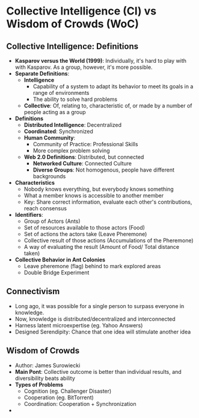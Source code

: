 # Collective Intelligence (CI) vs Wisdom of Crowds (WoC)

## Collective Intelligence: Definitions
* **Kasparov versus the World (1999)**: Individually, it's hard to play with with Kasparov. As a group, however, it's more possible.
* **Separate Definitions**:
  * **Intelligence**
    * Capability of a system to adapt its behavior to meet its goals in a range of environments
    * The ability to solve hard problems
  * **Collective**: Of, relating to, characteristic of, or made by a number of people acting as a group
* **Definitions**
  * **Distributed Intelligence**: Decentralized
  * **Coordinated**: Synchronized
  * **Human Community**:
    * Community of Practice: Professional Skills
    * More complex problem solving
  * **Web 2.0 Definitions**: Distributed, but connected
    * **Networked Culture**: Connected Culture
    * **Diverse Groups**: Not homogenous, people have different backgrounds
* **Characteristics**
  * Nobody knows everything, but everybody knows something
  * What a member knows is accessible to another member
  * Key: Share correct information, evaluate each other's contributions, reach consensus
* **Identifiers**:
  * Group of Actors (Ants)
  * Set of resources available to those actors (Food)
  * Set of actions the actors take (Leave Pheremone)
  * Collective result of those actions (Accumulations of the Pheremone)
  * A way of evaluating the result (Amount of Food/ Total distance taken)
* **Collective Behavior in Ant Colonies**
  * Leave pheremone (flag) behind to mark explored areas
  * Double Bridge Experiment

## Connectivism
  * Long ago, it was possible for a single person to surpass everyone in knowledge.
  * Now, knowledge is distributed/decentralized and interconnected
  * Harness latent microexpertise (eg. Yahoo Answers)
  * Designed Serendipity: Chance that one idea will stimulate another idea

## Wisdom of Crowds
* Author: James Surowiecki
* **Main Pont**: Collective outcome is better than individual results, and diversibility beats ability
* **Types of Problems**
  * Cognition (eg. Challenger Disaster)
  * Cooperation (eg. BitTorrent)
  * Coordination: Cooperation + Synchronization
* 